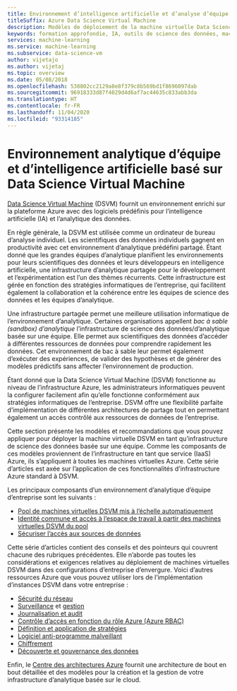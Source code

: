 ```yaml
---
title: Environnement d’intelligence artificielle et d’analyse d’équipe
titleSuffix: Azure Data Science Virtual Machine
description: Modèles de déploiement de la machine virtuelle Data Science dans un environnement en équipes d’entreprise.
keywords: formation approfondie, IA, outils de science des données, machine virtuelle de science des données, analyse géospatiale, processus de science des données en équipe
services: machine-learning
ms.service: machine-learning
ms.subservice: data-science-vm
author: vijetajo
ms.author: vijetaj
ms.topic: overview
ms.date: 05/08/2018
ms.openlocfilehash: 538802cc2129a8e8f379c8b569bd1f8696097dab
ms.sourcegitcommit: 96918333d87f4029d4d6af7ac44635c833abb3da
ms.translationtype: HT
ms.contentlocale: fr-FR
ms.lasthandoff: 11/04/2020
ms.locfileid: "93314185"
---
```

# <a name="data-science-virtual-machine-based-team-analytics-and-ai-environment"></a>Environnement analytique d’équipe et d’intelligence artificielle basé sur Data Science Virtual Machine 
[Data Science Virtual Machine](overview.md) (DSVM) fournit un environnement enrichi sur la plateforme Azure avec des logiciels prédéfinis pour l’intelligence artificielle (IA) et l’analytique des données.

En règle générale, la DSVM est utilisée comme un ordinateur de bureau d’analyse individuel. Les scientifiques des données individuels gagnent en productivité avec cet environnement d’analytique prédéfini partagé. Étant donné que les grandes équipes d’analytique planifient les environnements pour leurs scientifiques des données et leurs développeurs en intelligence artificielle, une infrastructure d’analytique partagée pour le développement et l’expérimentation est l’un des thèmes récurrents. Cette infrastructure est gérée en fonction des stratégies informatiques de l’entreprise, qui facilitent également la collaboration et la cohérence entre les équipes de science des données et les équipes d’analytique.

Une infrastructure partagée permet une meilleure utilisation informatique de l’environnement d’analytique. Certaines organisations appellent *bac à sable (sandbox) d’analytique* l’infrastructure de science des données/d’analytique basée sur une équipe. Elle permet aux scientifiques des données d’accéder à différentes ressources de données pour comprendre rapidement les données. Cet environnement de bac à sable leur permet également d’exécuter des expériences, de valider des hypothèses et de générer des modèles prédictifs sans affecter l’environnement de production.

Étant donné que la Data Science Virtual Machine (DSVM) fonctionne au niveau de l’infrastructure Azure, les administrateurs informatiques peuvent la configurer facilement afin qu’elle fonctionne conformément aux stratégies informatiques de l’entreprise. DSVM offre une flexibilité parfaite d’implémentation de différentes architectures de partage tout en permettant également un accès contrôlé aux ressources de données de l’entreprise.

Cette section présente les modèles et recommandations que vous pouvez appliquer pour déployer la machine virtuelle DSVM en tant qu’infrastructure de science des données basée sur une équipe. Comme les composants de ces modèles proviennent de l’infrastructure en tant que service (IaaS) Azure, ils s’appliquent à toutes les machines virtuelles Azure. Cette série d’articles est axée sur l’application de ces fonctionnalités d’infrastructure Azure standard à DSVM.

Les principaux composants d’un environnement d’analytique d’équipe d’entreprise sont les suivants :

* [Pool de machines virtuelles DSVM mis à l’échelle automatiquement](dsvm-pools.md)
* [Identité commune et accès à l’espace de travail à partir des machines virtuelles DSVM du pool](dsvm-common-identity.md)
* [Sécuriser l’accès aux sources de données](dsvm-secure-access-keys.md)


Cette série d’articles contient des conseils et des pointeurs qui couvrent chacune des rubriques précédentes. Elle n’aborde pas toutes les considérations et exigences relatives au déploiement de machines virtuelles DSVM dans des configurations d’entreprise d’envergure. Voici d’autres ressources Azure que vous pouvez utiliser lors de l’implémentation d’instances DSVM dans votre entreprise :

* [Sécurité du réseau](../../security/fundamentals/network-overview.md)
* [Surveillance](../../azure-monitor/insights/monitor-vm-azure.md) et [gestion](../../virtual-machines/maintenance-and-updates.md?bc=%252fazure%252fvirtual-machines%252fwindows%252fbreadcrumb%252ftoc.json%252c%252fazure%252fvirtual-machines%252fwindows%252fbreadcrumb%252ftoc.json&toc=%252fazure%252fvirtual-machines%252fwindows%252ftoc.json%253ftoc%253d%252fazure%252fvirtual-machines%252fwindows%252ftoc.json)
* [Journalisation et audit](../../security/fundamentals/log-audit.md)
* [Contrôle d’accès en fonction du rôle Azure (Azure RBAC)](../../role-based-access-control/overview.md)
* [Définition et application de stratégies](../../governance/policy/overview.md)
* [Logiciel anti-programme malveillant](../../security/fundamentals/antimalware.md)
* [Chiffrement](../../virtual-machines/windows/disk-encryption-overview.md)
* [Découverte et gouvernance des données](../../data-catalog/index.yml)

Enfin, le [Centre des architectures Azure](/azure/architecture/) fournit une architecture de bout en bout détaillée et des modèles pour la création et la gestion de votre infrastructure d’analytique basée sur le cloud.